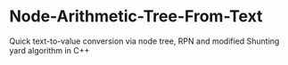 # Node-Arithmetic-Tree-From-Text
Quick text-to-value conversion via node tree, RPN and modified Shunting yard algorithm in C++
